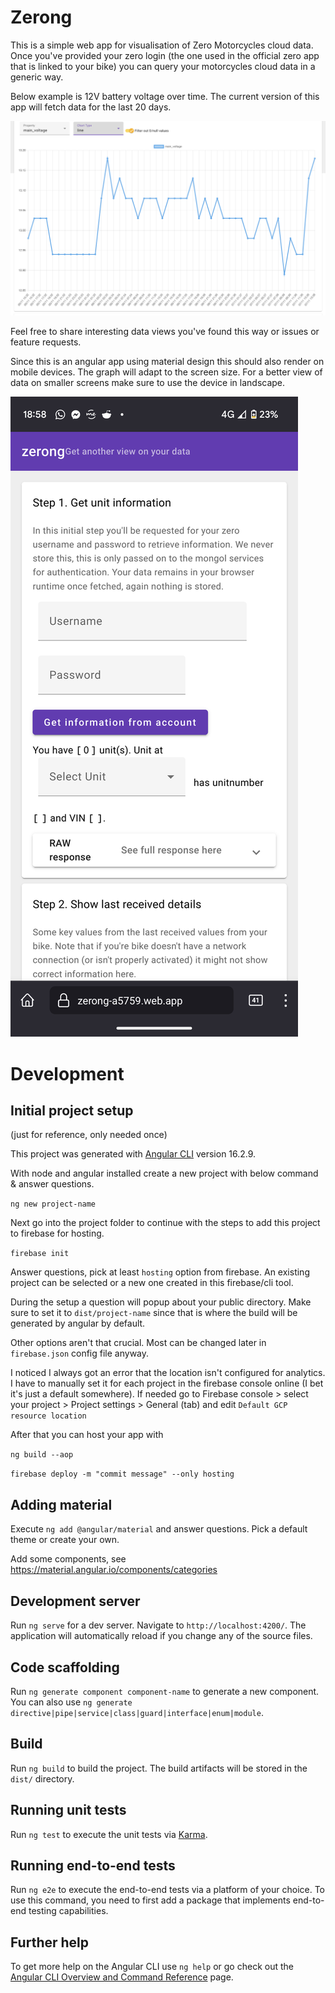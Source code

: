# Zerong

This is a simple web app for visualisation of Zero Motorcycles cloud data. Once you've provided
your zero login (the one used in the official zero app that is linked to your bike) you can
query your motorcycles cloud data in a generic way.

Below example is 12V battery voltage over time. The current version of this app will fetch
data for the last 20 days. 

![example graph data](https://raw.githubusercontent.com/hanscappelle/zerong-webapp/main/release/Screenshot%202023-11-07%20at%2015.19.42.png)

Feel free to share interesting data views you've found this way or issues or feature requests.

Since this is an angular app using material design this should also render on mobile devices. 
The graph will adapt to the screen size. For a better view of data on smaller screens make
sure to use the device in landscape. 

![example mobile screen](https://raw.githubusercontent.com/hanscappelle/zerong-webapp/main/release/Screenshot-20231107-185803.png)

# Development

## Initial project setup

(just for reference, only needed once)

This project was generated with [Angular CLI](https://github.com/angular/angular-cli) version 16.2.9.

With node and angular installed create a new project with below command & answer questions.

`ng new project-name`

Next go into the project folder to continue with the steps to add this project to firebase for hosting.

`firebase init`

Answer questions, pick at least `hosting` option from firebase. An existing project can be selected
or a new one created in this firebase/cli tool.

During the setup a question will popup about your public directory. Make sure to set it to
`dist/project-name` since that is where the build will be generated by angular by default.

Other options aren't that crucial. Most can be changed later in `firebase.json` config file anyway.

I noticed I always got an error that the location isn't configured for analytics. I have to manually
set it for each project in the firebase console online (I bet it's just a default somewhere). If needed
go to Firebase console > select your project > Project settings > General (tab) and edit
`Default GCP resource location`

After that you can host your app with

`ng build --aop`

`firebase deploy -m "commit message" --only hosting`

## Adding material 

Execute `ng add @angular/material` and answer questions. Pick a default theme or create your own. 

Add some components, see https://material.angular.io/components/categories

## Development server

Run `ng serve` for a dev server. Navigate to `http://localhost:4200/`. The application will automatically reload if you change any of the source files.

## Code scaffolding

Run `ng generate component component-name` to generate a new component. You can also use `ng generate directive|pipe|service|class|guard|interface|enum|module`.

## Build

Run `ng build` to build the project. The build artifacts will be stored in the `dist/` directory.

## Running unit tests

Run `ng test` to execute the unit tests via [Karma](https://karma-runner.github.io).

## Running end-to-end tests

Run `ng e2e` to execute the end-to-end tests via a platform of your choice. To use this command, you need to first add a package that implements end-to-end testing capabilities.

## Further help

To get more help on the Angular CLI use `ng help` or go check out the [Angular CLI Overview and Command Reference](https://angular.io/cli) page.
